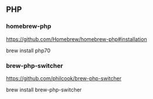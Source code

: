 ## PHP

### homebrew-php
https://github.com/Homebrew/homebrew-php#installation

brew install php70

### brew-php-switcher
https://github.com/philcook/brew-php-switcher

brew install brew-php-switcher
